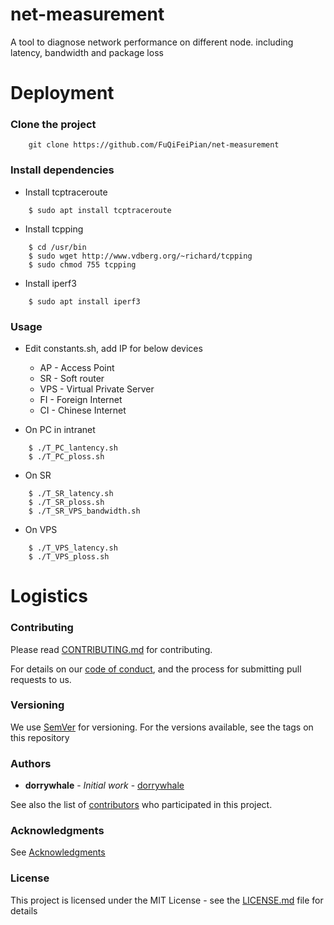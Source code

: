 # net-measurement 

A tool to diagnose network performance on different node. including latency, bandwidth and package loss

# Deployment

### Clone the project

```
    git clone https://github.com/FuQiFeiPian/net-measurement

```

### Install dependencies

* Install tcptraceroute

```
	$ sudo apt install tcptraceroute

```

* Install tcpping

```
	$ cd /usr/bin
	$ sudo wget http://www.vdberg.org/~richard/tcpping
	$ sudo chmod 755 tcpping
```

* Install iperf3

```
	$ sudo apt install iperf3
```

### Usage

* Edit constants.sh, add IP for below devices
 
 	* AP - Access Point
 	* SR - Soft router
 	* VPS - Virtual Private Server
 	* FI - Foreign Internet
 	* CI - Chinese Internet
 
 * On PC in intranet

```
	$ ./T_PC_lantency.sh
	$ ./T_PC_ploss.sh

```

 * On SR

```
	$ ./T_SR_latency.sh
	$ ./T_SR_ploss.sh
	$ ./T_SR_VPS_bandwidth.sh
```

* On VPS

```
	$ ./T_VPS_latency.sh  
	$ ./T_VPS_ploss.sh

```


# Logistics

### Contributing

Please read [CONTRIBUTING.md](https://github.com/FuQiFeiPian/net-measurement/blob/master/docs/CONTRIBUTING.md) for contributing.

For details on our [code of conduct](https://github.com/FuQiFeiPian/net-measurement/blob/master/docs/CODE_OF_CONDUCT.md), and the process for submitting pull requests to us.

### Versioning

We use [SemVer](http://semver.org/) for versioning. For the versions available, see the tags on this repository

### Authors

* **dorrywhale** - *Initial work* - [dorrywhale](https://github.com/dorrywhale)

See also the list of [contributors](https://github.com/FuQiFeiPian/net-measurement/graphs/contributors) who participated in this project.

### Acknowledgments

See [Acknowledgments](https://github.com/FuQiFeiPian/net-measurement/blob/master/docs/ACKNOWLEDGMENTS.md)


### License

This project is licensed under the MIT License - see the [LICENSE.md](https://github.com/FuQiFeiPian/net-measurement/blob/master/LICENSE.md) file for details


